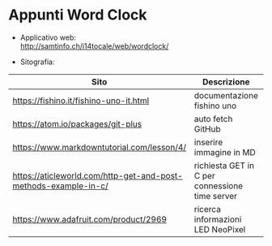 # Appunti Word Clock

- Applicativo web:  
http://samtinfo.ch/i14tocale/web/wordclock/

- Sitografia:  

| Sito | Descrizione | Data |
| --- | --- | --- |
|https://fishino.it/fishino-uno-it.html |documentazione fishino uno|2019-02-15|
|https://atom.io/packages/git-plus |auto fetch GitHub| 2019-02-15|
|https://www.markdowntutorial.com/lesson/4/ |inserire immagine in MD| 2019-02-15|
|https://aticleworld.com/http-get-and-post-methods-example-in-c/ |richiesta GET in C per connessione time server|2019-02-20|
|https://www.adafruit.com/product/2969 |ricerca informazioni LED NeoPixel| 2019-02-20